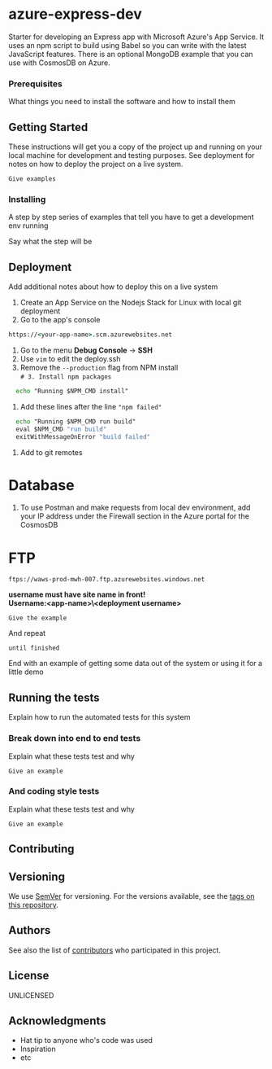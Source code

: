 # azure-express-dev

Starter for developing an Express app with Microsoft Azure's App Service.
It uses an npm script to build using Babel so you can write with the latest JavaScript features.
There is an optional MongoDB example that you can use with CosmosDB on Azure.

### Prerequisites

What things you need to install the software and how to install them

## Getting Started

These instructions will get you a copy of the project up and running on your local machine for development and testing purposes. See deployment for notes on how to deploy the project on a live system.

```
Give examples
```

### Installing

A step by step series of examples that tell you have to get a development env running

Say what the step will be

## Deployment

Add additional notes about how to deploy this on a live system

1. Create an App Service on the Nodejs Stack for Linux with local git deployment
1. Go to the app's console

```cmd
https://<your-app-name>.scm.azurewebsites.net
```

1. Go to the menu **Debug Console** -> **SSH**
1. Use `vim` to edit the deploy.ssh
1. Remove the `--production` flag from NPM install  
`# 3. Install npm packages`

```cmd
  echo "Running $NPM_CMD install"
```

1. Add these lines after the line `"npm failed"`

```cmd
  echo "Running $NPM_CMD run build"
  eval $NPM_CMD "run build"
  exitWithMessageOnError "build failed"
```


1. Add to git remotes

# Database

1. To use Postman and make requests from local dev environment, add your
IP address under the Firewall section in the Azure portal for the CosmosDB

# FTP
```ftps://waws-prod-mwh-007.ftp.azurewebsites.windows.net```

**username must have site name in front!  
Username:<app-name\>\\\<deployment username\>**

```
Give the example
```

And repeat

```
until finished
```

End with an example of getting some data out of the system or using it for a little demo

## Running the tests

Explain how to run the automated tests for this system

### Break down into end to end tests

Explain what these tests test and why

```
Give an example
```

### And coding style tests

Explain what these tests test and why

```
Give an example
```

## Contributing


## Versioning

We use [SemVer](http://semver.org/) for versioning. For the versions available, see the [tags on this repository](https://github.com/your/project/tags). 

## Authors

See also the list of [contributors](https://github.com/your/project/contributors) who participated in this project.

## License

UNLICENSED

## Acknowledgments

* Hat tip to anyone who's code was used
* Inspiration
* etc
